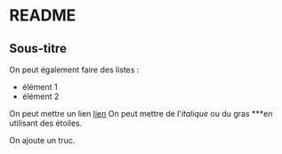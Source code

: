 # README
## Sous-titre

On peut également faire des listes : 
- élément 1
- élément 2

On peut mettre un lien [lien](www.unicaen.fr)
On peut mettre de l'_italique_ ou du gras ***en utilisant des étoiles.

On ajoute un truc.